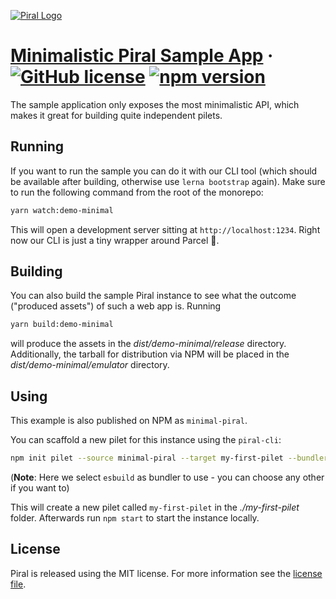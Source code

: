 [![Piral Logo](https://github.com/smapiot/piral/raw/main/docs/assets/logo.png)](https://piral.io)

# [Minimalistic Piral Sample App](https://piral.io) &middot; [![GitHub license](https://img.shields.io/badge/license-MIT-blue.svg)](https://github.com/smapiot/piral/blob/main/LICENSE) [![npm version](https://img.shields.io/npm/v/sample-piral.svg?style=flat)](https://www.npmjs.com/package/sample-piral)

The sample application only exposes the most minimalistic API, which makes it great for building quite independent pilets.

## Running

If you want to run the sample you can do it with our CLI tool (which should be available after building, otherwise use `lerna bootstrap` again). Make sure to run the following command from the root of the monorepo:

```sh
yarn watch:demo-minimal
```

This will open a development server sitting at `http://localhost:1234`. Right now our CLI is just a tiny wrapper around Parcel :rocket:.

## Building

You can also build the sample Piral instance to see what the outcome ("produced assets") of such a web app is. Running

```sh
yarn build:demo-minimal
```

will produce the assets in the *dist/demo-minimal/release* directory. Additionally, the tarball for distribution via NPM will be placed in the *dist/demo-minimal/emulator* directory.

## Using

This example is also published on NPM as `minimal-piral`.

You can scaffold a new pilet for this instance using the `piral-cli`:

```sh
npm init pilet --source minimal-piral --target my-first-pilet --bundler esbuild --defaults
```

(**Note**: Here we select `esbuild` as bundler to use - you can choose any other if you want to)

This will create a new pilet called `my-first-pilet` in the *./my-first-pilet* folder. Afterwards run `npm start` to start the instance locally.

## License

Piral is released using the MIT license. For more information see the [license file](./LICENSE).
